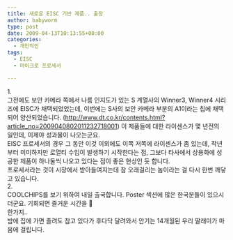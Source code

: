 ```yaml
---
title: 새로운 EISC 기반 제품.. 출장
author: babyworm
type: post
date: 2009-04-13T10:13:55+00:00
categories:
  - 개인적인
tags:
  - EISC
  - 마이크로 프로세서

---
```

<div>
  1.
</div>

<div>
  그전에도 보안 카메라 쪽에서 나름 인지도가 있는 S 계열사의 Winner3, Winner4 시리즈에 EISC가 채택되었었는데, 이번에는 S사의 보안 카메라 부분의 A1이라는 칩에 채택되어 양산되었습니다. (<a href="http://www.dt.co.kr/contents.html?article_no=2009040802011232718001">http://www.dt.co.kr/contents.html?article_no=2009040802011232718001</a>) 이 제품들에 대한 라이센스가 몇 년전의 일인데, 이제야 성과물이 나오는군요. 
</div>

<div>
</div>

<div>
  EISC 프로세서의 경우 그 동안 이것 이외에도 이쪽 저쪽에 라이센스가 좀 있는데, 작년부터 미미하지만 로열티 수입이 발생하기 시작한다는 점, 그보다 타사에서 상용화에 성공한 제품이 하나둘씩 나오고 있다는 점이 좋은 현상인 듯 합니다. 
</div>

<div>
</div>

<div>
  프로세서라는 것이 시장에서 받아들여지는데 참 오래걸리는 놈이라는 걸 다시 한번 깨닿고 있습니다. 
</div>

<div>
</div>

<div>
  2.
</div>

<div>
  COOLCHIPS를 보기 위하여 내일 출국합니다. Poster 섹션에 많은 한국분들이 있으시더군요. 기회되면 즐거운 시간을 🙂
</div>

<div>
</div>

<div>
  한가지.. 
</div>

<div>
  밤에 집에 가면 졸려도 참고 있다가 후다닥 달려와서 안기는 14개월된 우리 딸래미가 마음에 걸립니다. 
</div>

<div>
</div>

<div>
</div>